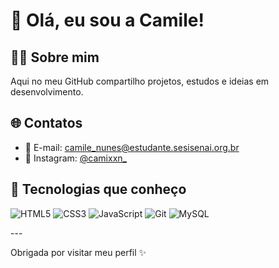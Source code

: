 # 👋 Olá, eu sou a Camile!

## 👩‍💻 Sobre mim
Aqui no meu GitHub compartilho projetos, estudos e ideias em desenvolvimento.  

## 🌐 Contatos
- 📧 E-mail: [camile_nunes@estudante.sesisenai.org.br](mailto:camile_nunes@estudante.sesisenai.org.br)   
- 📸 Instagram: [@camixxn_](https://instagram.com/camixxn_)

## 🚀 Tecnologias que conheço

<p align="left">
  <img src="https://img.shields.io/badge/HTML5-E34F26?style=for-the-badge&logo=html5&logoColor=white" alt="HTML5"/>
  <img src="https://img.shields.io/badge/CSS3-1572B6?style=for-the-badge&logo=css3&logoColor=white" alt="CSS3"/>
  <img src="https://img.shields.io/badge/JavaScript-F7DF1E?style=for-the-badge&logo=javascript&logoColor=black" alt="JavaScript"/>
  <img src="https://img.shields.io/badge/Git-F05032?style=for-the-badge&logo=git&logoColor=white" alt="Git"/>
  <img src="https://img.shields.io/badge/MySQL-00758F?style=for-the-badge&logo=mysql&logoColor=white" alt="MySQL"/>
</p>
---

Obrigada por visitar meu perfil ✨ 
